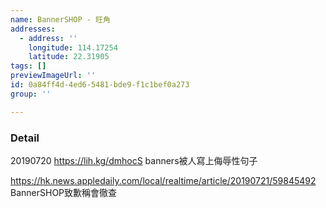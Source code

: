 ```yaml
---
name: BannerSHOP - 旺角
addresses:
  - address: ''
    longitude: 114.17254
    latitude: 22.31905
tags: []
previewImageUrl: ''
id: 0a84ff4d-4ed6-5481-bde9-f1c1bef0a273
group: ''

---
```

### Detail
20190720
https://lih.kg/dmhocS
banners被人寫上侮辱性句子

https://hk.news.appledaily.com/local/realtime/article/20190721/59845492
BannerSHOP致歉稱會徹查
